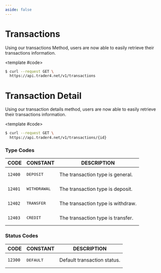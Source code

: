 ```yaml
---
aside: false
---
```


<!--@include: /partials/libraries.md-->

<CodeBox lang="Restful" method="GET" endpoint="/v1/transactions">

# Transactions

Using our transactions Method, users are now able to easily retrieve their transactions information.

<!--@include: /partials/authorization.md-->

<template #code>

```bash
$ curl --request GET \
  https://api.trader4.net/v1/transactions
```

</template>

</CodeBox>

<Response jfile="response/azpays/transaction/list" >
<template #result>

- `id` <span>String</span> The ID of transactions.
- `type` <span>Integer</span> Type. Check out [Type Codes Table](#type-codes).
- `amount` <span>Float</span> Amount of transaction.
- `payee_description` <span>String</span> Payee description for the transaction.
- `payer_description` <span>String</span> Payer description for the transaction.
- `authority` <span>String</span> Authority.
- `trace_number` <span>String</span> Trace number.
- `currency` <span>String</span> The currency selected. Check out [ISO 4217](https://www.iso.org/iso-4217-currency-codes.html).
- `verified_at` <span>Datetime</span> Verified at. Check out [ISO 8601](https://www.iso.org/iso-8601-date-and-time-format.html).
- `status` <span>Integer</span> Status. Check out [Status Codes Table](#status-codes).
- `payer` <span>String</span> Payer name.
- `payee` <span>String</span> Payee name.
- `transactional` <span>JSON Object</span> Transactional object (Bulut, Bazaar, Subscription and etc.).
- `gateway` <span>JSON Object</span> Gateway. Check out [Gateway Info](https://docs.trader4.net/en/api/gateway/#gateway-details).
- `network` <span>JSON Object</span> Network. Check out [Network Info](https://docs.trader4.net/en/api/network/#network-details).

</template>
</Response>


<CodeBox lang="Restful" method="GET" endpoint="/v1/transactions/{id}">

# Transaction Detail

Using our transaction details method, users are now able to easily retrieve their transactions information.

<!--@include: /partials/authorization.md-->

<template #code>

```bash
$ curl --request GET \
  https://api.trader4.net/v1/transactions/{id}
```

</template>

</CodeBox>

<Response jfile="response/azpays/transaction/read" >
<template #result>

- `id` <span>String</span> The ID of transactions.
- `type` <span>Integer</span> Type. Check out [Type Codes Table](#type-codes).
- `amount` <span>Float</span> Amount of transaction.
- `payee_description` <span>String</span> Payee description for the transaction.
- `payer_description` <span>String</span> Payer description for the transaction.
- `authority` <span>String</span> Authority.
- `trace_number` <span>String</span> Trace number.
- `currency` <span>String</span> The currency selected. Check out [ISO 4217](https://www.iso.org/iso-4217-currency-codes.html).
- `verified_at` <span>Datetime</span> Verified at. Check out [ISO 8601](https://www.iso.org/iso-8601-date-and-time-format.html).
- `status` <span>Integer</span> Status. Check out [Status Codes Table](#status-codes).
- `payer` <span>String</span> Payer name.
- `payee` <span>String</span> Payee name.
- `transactional` <span>JSON Object</span> Transactional object (Bulut, Bazaar, Subscription and etc.).
- `gateway` <span>JSON Object</span> Gateway. Check out [Gateway Info](https://docs.trader4.net/en/api/gateway/#gateway-details).
- `network` <span>JSON Object</span> Network. Check out [Network Info](https://docs.trader4.net/en/api/network/#network-details).


</template>

</Response>


### Type Codes
| CODE               | CONSTANT                       | DESCRIPTION                                     |
|--------------------|--------------------------------|-------------------------------------------------|
| <code>12400</code> | <pre>DEPOSIT</pre>             | The transaction type is general.                |
| <code>12401</code> | <pre>WITHDRAWAL</pre>          | The transaction type is deposit.                |
| <code>12402</code> | <pre>TRANSFER</pre>            | The transaction type is withdraw.               |
| <code>12403</code> | <pre>CREDIT</pre>              | The transaction type is transfer.               |


### Status Codes
| CODE               | CONSTANT            | DESCRIPTION                                      |
|--------------------|---------------------|--------------------------------------------------|
| <code>12300</code> | <pre>DEFAULT</pre>  | Default transaction status.                      |
